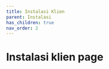 ```yaml
---
title: Instalasi Klien
parent: Instalasi
has_children: true
nav_order: 2
---
```


# Instalasi klien page
